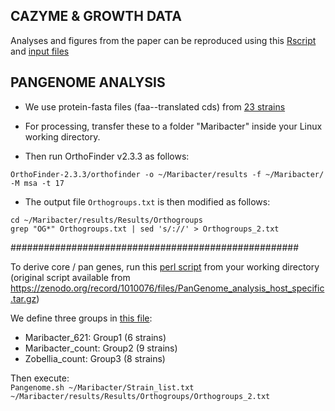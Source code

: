 ## CAZYME & GROWTH DATA

Analyses and figures from the paper can be reproduced using this [Rscript](./code/Maribacter.R) and [input files](./data/Rstats) 

## PANGENOME ANALYSIS 

- We use protein-fasta files (faa--translated cds) from [23 strains](./data/pangenome_faa)

- For processing, transfer these to a folder "Maribacter" inside your Linux working directory.  

- Then run OrthoFinder v2.3.3 as follows:  

`OrthoFinder-2.3.3/orthofinder -o ~/Maribacter/results -f ~/Maribacter/ -M msa -t 17`

- The output file `Orthogroups.txt` is then modified as follows:

`cd ~/Maribacter/results/Results/Orthogroups`  
`grep "OG*" Orthogroups.txt | sed 's/://' > Orthogroups_2.txt`

####################################################

To derive core / pan genes, run this [perl script](./code/Pangenome.sh) from your working directory    
(original script available from https://zenodo.org/record/1010076/files/PanGenome_analysis_host_specific.tar.gz)

We define three groups in [this file](./data/Strain_list.txt):
- Maribacter_621: Group1 (6 strains)
- Maribacter_count: Group2 (9 strains)
- Zobellia_count: Group3 (8 strains)

Then execute:   
`Pangenome.sh ~/Maribacter/Strain_list.txt ~/Maribacter/results/Results/Orthogroups/Orthogroups_2.txt`
